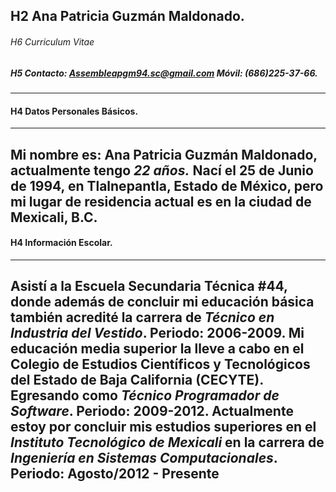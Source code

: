## H2 Ana Patricia Guzmán Maldonado.
###### H6 *Curriculum Vitae*
##### H5 Contacto: [Assemble](http://www.gmail.com)apgm94.sc@gmail.com Móvil: (686)225-37-66.
---
#### H4 Datos Personales Básicos.
---
Mi nombre es: __Ana Patricia Guzmán Maldonado__, actualmente tengo *22 años.*
Nací el **25 de Junio de 1994**, en __Tlalnepantla, Estado de México__, pero mi lugar de residencia actual es en la ciudad de **Mexicali, B.C.**
---
#### H4 Información Escolar.
---
Asistí a la **Escuela Secundaria Técnica #44**, donde además de concluir mi educación básica también acredité la carrera de *Técnico en Industria del Vestido*. __Periodo: 2006-2009.__
Mi educación media superior la lleve a cabo en el **Colegio de Estudios Científicos y Tecnológicos del Estado de Baja California (CECYTE)**. Egresando como _Técnico Programador de Software_. __Periodo: 2009-2012.__
Actualmente estoy por concluir mis estudios superiores en el *__Instituto Tecnológico de Mexicali__* en la carrera de _Ingeniería en Sistemas Computacionales_. **Periodo: Agosto/2012 - Presente**
---